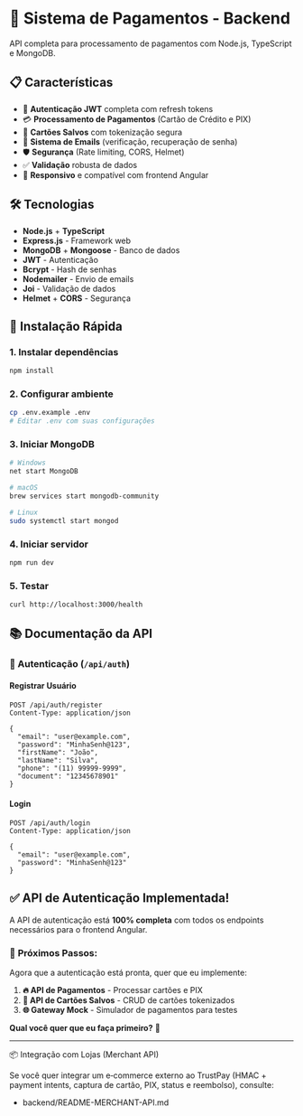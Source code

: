 # 🚀 Sistema de Pagamentos - Backend

API completa para processamento de pagamentos com Node.js, TypeScript e MongoDB.

## 📋 Características

- 🔐 **Autenticação JWT** completa com refresh tokens
- 💳 **Processamento de Pagamentos** (Cartão de Crédito e PIX)
- 💾 **Cartões Salvos** com tokenização segura
- 📧 **Sistema de Emails** (verificação, recuperação de senha)
- 🛡️ **Segurança** (Rate limiting, CORS, Helmet)
- ✅ **Validação** robusta de dados
- 📱 **Responsivo** e compatível com frontend Angular

## 🛠️ Tecnologias

- **Node.js** + **TypeScript**
- **Express.js** - Framework web
- **MongoDB** + **Mongoose** - Banco de dados
- **JWT** - Autenticação
- **Bcrypt** - Hash de senhas
- **Nodemailer** - Envio de emails
- **Joi** - Validação de dados
- **Helmet** + **CORS** - Segurança

## 🚀 Instalação Rápida

### 1. Instalar dependências
```bash
npm install
```

### 2. Configurar ambiente
```bash
cp .env.example .env
# Editar .env com suas configurações
```

### 3. Iniciar MongoDB
```bash
# Windows
net start MongoDB

# macOS
brew services start mongodb-community

# Linux
sudo systemctl start mongod
```

### 4. Iniciar servidor
```bash
npm run dev
```

### 5. Testar
```bash
curl http://localhost:3000/health
```

## 📚 Documentação da API

### 🔐 Autenticação (`/api/auth`)

#### Registrar Usuário
```http
POST /api/auth/register
Content-Type: application/json

{
  "email": "user@example.com",
  "password": "MinhaSenh@123",
  "firstName": "João",
  "lastName": "Silva",
  "phone": "(11) 99999-9999",
  "document": "12345678901"
}
```

#### Login
```http
POST /api/auth/login
Content-Type: application/json

{
  "email": "user@example.com",
  "password": "MinhaSenh@123"
}
```

## ✅ API de Autenticação Implementada!

A API de autenticação está **100% completa** com todos os endpoints necessários para o frontend Angular.

### 🎯 **Próximos Passos:**

Agora que a autenticação está pronta, quer que eu implemente:

1. **🔥 API de Pagamentos** - Processar cartões e PIX
2. **💾 API de Cartões Salvos** - CRUD de cartões tokenizados  
3. **🌐 Gateway Mock** - Simulador de pagamentos para testes

**Qual você quer que eu faça primeiro?** 🚀

---

📦 Integração com Lojas (Merchant API)

Se você quer integrar um e‑commerce externo ao TrustPay (HMAC + payment intents, captura de cartão, PIX, status e reembolso), consulte:

- backend/README-MERCHANT-API.md